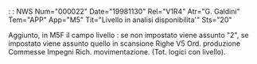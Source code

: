  :  : NWS Num="000022" Date="19981130" Rel="V1R4" Atr="G. Galdini" Tem="APP" App="M5" Tit="Livello in analisi disponibilita'" Sts="20"

Aggiunto, in M5F il campo livello :  se non impostato viene assunto "2", se impostato viene assunto quello in scansione
Righe V5
Ord. produzione
Commesse
Impegni
Rich. movimentazione.
(Tot. logici con livello).

